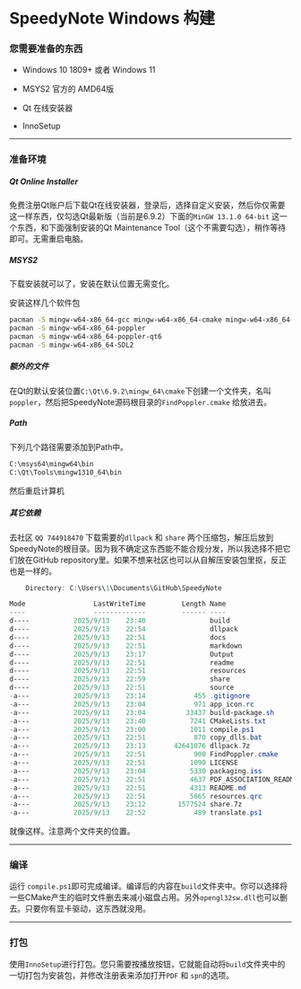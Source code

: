 # SpeedyNote Windows 构建

### 您需要准备的东西

- Windows 10 1809+ 或者 Windows 11

- MSYS2 官方的 AMD64版

- Qt 在线安装器

- InnoSetup

---

### 准备环境

##### Qt Online Installer

免费注册Qt账户后下载Qt在线安装器，登录后，选择自定义安装，然后你仅需要这一样东西，仅勾选Qt最新版（当前是6.9.2）下面的`MinGW 13.1.0 64-bit` 这一个东西，和下面强制安装的Qt Maintenance Tool（这个不需要勾选），稍作等待即可。无需重启电脑。

##### MSYS2

下载安装就可以了，安装在默认位置无需变化。  

安装这样几个软件包

```bash
pacman -S mingw-w64-x86_64-gcc mingw-w64-x86_64-cmake mingw-w64-x86_64-ninja
pacman -S mingw-w64-x86_64-poppler
pacman -S mingw-w64-x86_64-poppler-qt6
pacman -S mingw-w64-x86_64-SDL2
```

##### 额外的文件

在Qt的默认安装位置`C:\Qt\6.9.2\mingw_64\cmake`下创建一个文件夹，名叫`poppler`，然后把SpeedyNote源码根目录的`FindPoppler.cmake` 给放进去。

##### Path

下列几个路径需要添加到Path中。

```cmd
C:\msys64\mingw64\bin
C:\Qt\Tools\mingw1310_64\bin
```

然后重启计算机

##### 其它依赖

去社区 `QQ 744918470` 下载需要的`dllpack` 和 `share` 两个压缩包，解压后放到SpeedyNote的根目录。因为我不确定这东西能不能合规分发，所以我选择不把它们放在GitHub repository里。如果不想来社区也可以从自解压安装包里抠，反正也是一样的。

```powershell
    Directory: C:\Users\1\Documents\GitHub\SpeedyNote

Mode                 LastWriteTime         Length Name
----                 -------------         ------ ----
d----           2025/9/13    23:40                build
d----           2025/9/13    22:54                dllpack
d----           2025/9/13    22:51                docs
d----           2025/9/13    22:51                markdown
d----           2025/9/13    23:17                Output
d----           2025/9/13    22:51                readme
d----           2025/9/13    22:51                resources
d----           2025/9/13    22:59                share
d----           2025/9/13    22:51                source
-a---           2025/9/13    23:14            455 .gitignore
-a---           2025/9/13    23:04            971 app_icon.rc
-a---           2025/9/13    23:04          33437 build-package.sh
-a---           2025/9/13    23:40           7241 CMakeLists.txt
-a---           2025/9/13    23:00           1011 compile.ps1
-a---           2025/9/13    22:51            870 copy_dlls.bat
-a---           2025/9/13    23:13       42641076 dllpack.7z
-a---           2025/9/13    22:51            900 FindPoppler.cmake
-a---           2025/9/13    22:51           1090 LICENSE
-a---           2025/9/13    23:04           5330 packaging.iss
-a---           2025/9/13    22:51           4637 PDF_ASSOCIATION_README.md
-a---           2025/9/13    22:51           4313 README.md
-a---           2025/9/13    22:51           5865 resources.qrc
-a---           2025/9/13    23:12        1577524 share.7z
-a---           2025/9/13    22:52            489 translate.ps1
```

就像这样。注意两个文件夹的位置。

---

### 编译

运行 `compile.ps1`即可完成编译。编译后的内容在`build`文件夹中。你可以选择将一些CMake产生的临时文件删去来减小磁盘占用。另外`opengl32sw.dll`也可以删去。只要你有显卡驱动，这东西就没用。

---

### 打包

使用`InnoSetup`进行打包。您只需要按播放按钮，它就能自动将`build`文件夹中的一切打包为安装包，并修改注册表来添加打开`PDF` 和 `spn`的选项。

